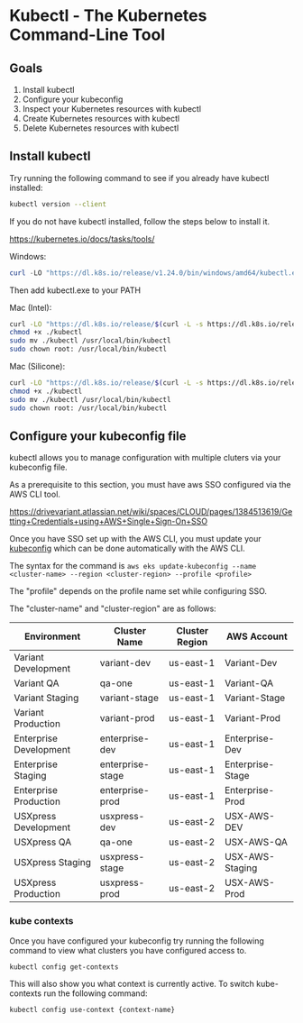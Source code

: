 # Kubectl - The Kubernetes Command-Line Tool

## Goals

1. Install kubectl
2. Configure your kubeconfig
3. Inspect your Kubernetes resources with kubectl
4. Create Kubernetes resources with kubectl
5. Delete Kubernetes resources with kubectl

## Install kubectl

Try running the following command to see if you already have kubectl installed:
```bash
kubectl version --client
```

If you do not have kubectl installed, follow the steps below to install it.

https://kubernetes.io/docs/tasks/tools/

Windows:
```powershell
curl -LO "https://dl.k8s.io/release/v1.24.0/bin/windows/amd64/kubectl.exe"
```
Then add kubectl.exe to your PATH

Mac (Intel):
```bash
curl -LO "https://dl.k8s.io/release/$(curl -L -s https://dl.k8s.io/release/stable.txt)/bin/darwin/amd64/kubectl"
chmod +x ./kubectl
sudo mv ./kubectl /usr/local/bin/kubectl
sudo chown root: /usr/local/bin/kubectl
```

Mac (Silicone):
```bash
curl -LO "https://dl.k8s.io/release/$(curl -L -s https://dl.k8s.io/release/stable.txt)/bin/darwin/arm64/kubectl"
chmod +x ./kubectl
sudo mv ./kubectl /usr/local/bin/kubectl
sudo chown root: /usr/local/bin/kubectl
```

## Configure your kubeconfig file

kubectl allows you to manage configuration with multiple cluters via your kubeconfig file.

As a prerequisite to this section, you must have aws SSO configured via the AWS CLI tool.

https://drivevariant.atlassian.net/wiki/spaces/CLOUD/pages/1384513619/Getting+Credentials+using+AWS+Single+Sign-On+SSO

Once you have SSO set up with the AWS CLI, you must update your [kubeconfig](https://kubernetes.io/docs/concepts/configuration/organize-cluster-access-kubeconfig/) which can be done automatically with the AWS CLI.

The syntax for the command is
`aws eks update-kubeconfig --name <cluster-name> --region <cluster-region> --profile <profile>`

The "profile" depends on the profile name set while configuring SSO.

The "cluster-name" and "cluster-region" are as follows:

| Environment            | Cluster Name     | Cluster Region | AWS Account      |
|------------------------|------------------|----------------|------------------|
| Variant Development    | variant-dev      | us-east-1      | Variant-Dev      |
| Variant QA             | qa-one           | us-east-1      | Variant-QA       |
| Variant Staging        | variant-stage    | us-east-1      | Variant-Stage    |
| Variant Production     | variant-prod     | us-east-1      | Variant-Prod     |
| Enterprise Development | enterprise-dev   | us-east-1      | Enterprise-Dev   |
| Enterprise Staging     | enterprise-stage | us-east-1      | Enterprise-Stage |
| Enterprise Production  | enterprise-prod  | us-east-1      | Enterprise-Prod  |
| USXpress Development   | usxpress-dev     | us-east-2      | USX-AWS-DEV      |
| USXpress QA            | qa-one           | us-east-2      | USX-AWS-QA       |
| USXpress Staging       | usxpress-stage   | us-east-2      | USX-AWS-Staging  |
| USXpress Production    | usxpress-prod    | us-east-2      | USX-AWS-Prod     |


### kube contexts
Once you have configured your kubeconfig try running the following command to view what clusters you have configured access to.

`kubectl config get-contexts`

This will also show you what context is currently active. To switch kube-contexts run the following command:

`kubectl config use-context {context-name}`

